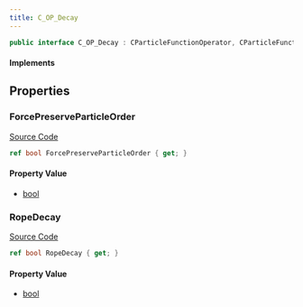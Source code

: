 ```yaml
---
title: C_OP_Decay
---
```


```csharp
public interface C_OP_Decay : CParticleFunctionOperator, CParticleFunction, ISchemaClass<CParticleFunction>, ISchemaClass<CParticleFunctionOperator>, ISchemaClass<C_OP_Decay>, ISchemaField, ISchemaClass, INativeHandle
```

#### Implements

## Properties

### ForcePreserveParticleOrder

[Source Code](https://github.com/swiftly-solution/swiftlys2/blob/main/managed/src/SwiftlyS2.Generated/Schemas/Interfaces/C_OP_Decay.cs#L19)

```csharp
ref bool ForcePreserveParticleOrder { get; }
```

#### Property Value

- [bool](https://learn.microsoft.com/dotnet/api/system.boolean)

### RopeDecay

[Source Code](https://github.com/swiftly-solution/swiftlys2/blob/main/managed/src/SwiftlyS2.Generated/Schemas/Interfaces/C_OP_Decay.cs#L17)

```csharp
ref bool RopeDecay { get; }
```

#### Property Value

- [bool](https://learn.microsoft.com/dotnet/api/system.boolean)


